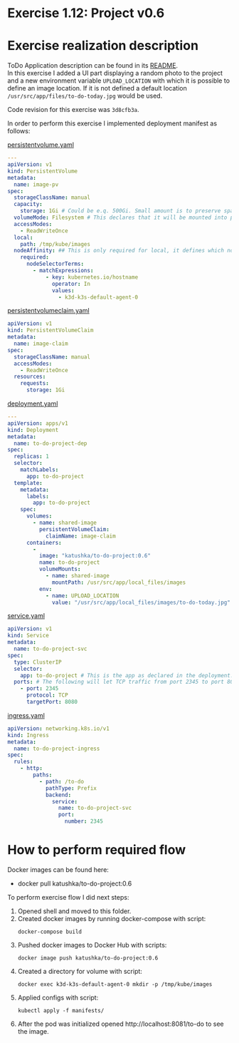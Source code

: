 # Exercise 1.12: Project v0.6

# Exercise realization description

ToDo Application description can be found in its [README](../to-do-project/README.md).  
In this exercise I added a UI part displaying a random photo to the project and a new environment variable `UPLOAD_LOCATION` with which it is possible to define an image location.
If it is not defined a default location `/usr/src/app/files/to-do-today.jpg` would be used.

Code revision for this exercise was `3d8cfb3a`.

In order to perform this exercise I implemented deployment manifest as follows:

[persistentvolume.yaml](./manifests/0.persistentvolume.yaml)
```yaml
---
apiVersion: v1
kind: PersistentVolume
metadata:
  name: image-pv
spec:
  storageClassName: manual
  capacity:
    storage: 1Gi # Could be e.q. 500Gi. Small amount is to preserve space when testing locally
  volumeMode: Filesystem # This declares that it will be mounted into pods as a directory
  accessModes:
    - ReadWriteOnce
  local:
    path: /tmp/kube/images
  nodeAffinity: ## This is only required for local, it defines which nodes can access it
    required:
      nodeSelectorTerms:
        - matchExpressions:
            - key: kubernetes.io/hostname
              operator: In
              values:
                - k3d-k3s-default-agent-0
```
[persistentvolumeclaim.yaml](./manifests/1.persistentvolumeclaim.yaml)
```yaml
apiVersion: v1
kind: PersistentVolumeClaim
metadata:
  name: image-claim
spec:
  storageClassName: manual
  accessModes:
    - ReadWriteOnce
  resources:
    requests:
      storage: 1Gi
```
[deployment.yaml](./manifests/2.deployment.yaml)
```yaml
---
apiVersion: apps/v1
kind: Deployment
metadata:
  name: to-do-project-dep
spec:
  replicas: 1
  selector:
    matchLabels:
      app: to-do-project
  template:
    metadata:
      labels:
        app: to-do-project
    spec:
      volumes:
        - name: shared-image
          persistentVolumeClaim:
            claimName: image-claim
      containers:
        -
          image: "katushka/to-do-project:0.6"
          name: to-do-project
          volumeMounts:
            - name: shared-image
              mountPath: /usr/src/app/local_files/images
          env:
            - name: UPLOAD_LOCATION
              value: "/usr/src/app/local_files/images/to-do-today.jpg"

```
[service.yaml](./manifests/3.service.yaml)
```yaml
apiVersion: v1
kind: Service
metadata:
  name: to-do-project-svc
spec:
  type: ClusterIP
  selector:
    app: to-do-project # This is the app as declared in the deployment.
  ports: # The following will let TCP traffic from port 2345 to port 8080.
    - port: 2345
      protocol: TCP
      targetPort: 8080
```
[ingress.yaml](./manifests/4.ingress.yaml)
```yaml
apiVersion: networking.k8s.io/v1
kind: Ingress
metadata:
  name: to-do-project-ingress
spec:
  rules:
    - http:
        paths:
          - path: /to-do
            pathType: Prefix
            backend:
              service:
                name: to-do-project-svc
                port:
                  number: 2345

```

# How to perform required flow

Docker images can be found here:
- docker pull katushka/to-do-project:0.6

To perform exercise flow I did next steps:

1. Opened shell and moved to this folder.
2. Created docker images by running docker-compose with script:
    ```shell
    docker-compose build
    ```
3. Pushed docker images to Docker Hub with scripts:
    ```shell
    docker image push katushka/to-do-project:0.6
    ```
4. Created a directory for volume with script:
    ```shell
    docker exec k3d-k3s-default-agent-0 mkdir -p /tmp/kube/images
    ```
5. Applied configs with script:
    ```shell
    kubectl apply -f manifests/
    ```  
6. After the pod was initialized opened http://localhost:8081/to-do to see the image.
